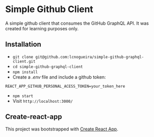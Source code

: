 # Simple Github Client

A simple github client that consumes the GitHub GraphQL API. It was created for learning purposes only.

## Installation

- `git clone git@github.com:lcnogueira/simple-github-graphql-client.git`
- `cd simple-github-graphql-client`
- `npm install`
- Create a _.env_ file and include a github token:

```
REACT_APP_GITHUB_PERSONAL_ACESS_TOKEN=your_token_here
```

- `npm start`
- Visit `http://localhost:3000/`

## Create-react-app

This project was bootstrapped with [Create React App](https://github.com/facebook/create-react-app).
